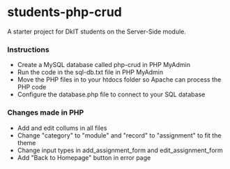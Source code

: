 # students-php-crud
A starter project for DkIT students on the Server-Side module.
### Instructions
* Create a MySQL database called php-crud in PHP MyAdmin
* Run the code in the sql-db.txt file in PHP MyAdmin
* Move the PHP files in to your htdocs folder so Apache can process the PHP code
* Configure the database.php file to connect to your SQL database
### Changes made in PHP
* Add and edit collums in all files
* Change "category" to "module" and "record" to "assignment" to fit the theme
* Change input types in add_assignment_form and edit_assignment_form
* Add "Back to Homepage" button in error page